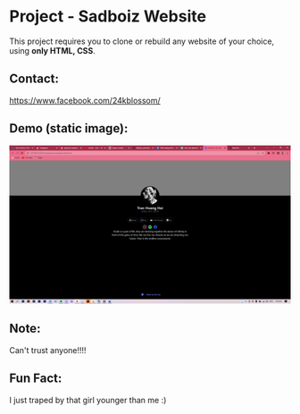 # Project - Sadboiz Website
This project requires you to clone or rebuild any website of your choice, using **only HTML, CSS**.

## Contact:
https://www.facebook.com/24kblossom/

## Demo (static image):
<img src="https://github.com/hanicsgo/sadboiprofile/blob/main/images/anh.png"/>

## Note:
Can't trust anyone!!!!

## Fun Fact:
I just traped by that girl younger than me :) 
